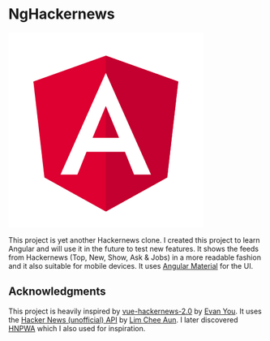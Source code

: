 # NgHackernews

![NgHackernews](https://raw.githubusercontent.com/wbeeftink/ng-hackernews/master/src/assets/icons/icon-384x384.png)

This project is yet another Hackernews clone. I created this project to learn Angular and will use it in the future to test new features. It shows the feeds from Hackernews (Top, New, Show, Ask & Jobs) in a more readable fashion and it also suitable for mobile devices. It uses [Angular Material](https://material.angular.io/) for the UI.

## Acknowledgments

This project is heavily inspired by [vue-hackernews-2.0](https://vue-hn.now.sh/) by [Evan You](https://github.com/yyx990803). It uses the [Hacker News (unofficial) API](https://github.com/cheeaun/node-hnapi) by [Lim Chee Aun](https://github.com/cheeaun). I later discovered [HNPWA](https://hnpwa.com/) which I also used for inspiration.
